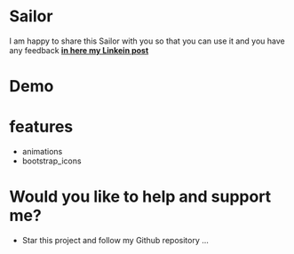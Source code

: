 # Sailor

 I am happy to share this Sailor with you so that you can use it and you have any feedback [**in here my Linkein post**](https://www.linkedin.com/in/marouf-ebrahimi-7b6312237)

 # Demo


# features
* animations
* bootstrap_icons


# Would you like to help and support me?
* Star this project and follow my Github repository
...
